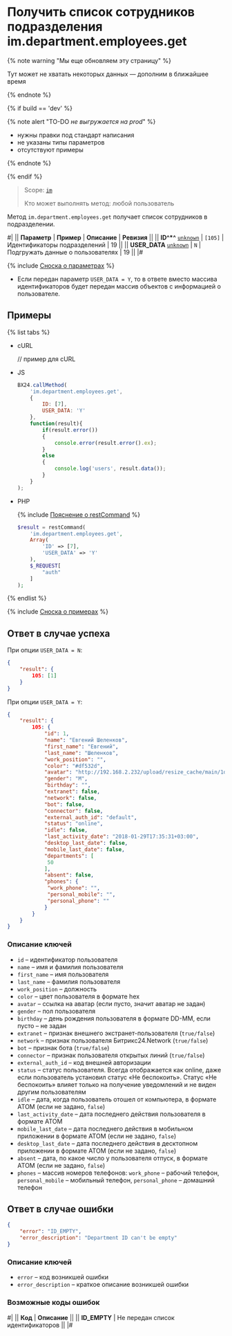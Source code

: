 # Получить список сотрудников подразделения im.department.employees.get

{% note warning "Мы еще обновляем эту страницу" %}

Тут может не хватать некоторых данных — дополним в ближайшее время

{% endnote %}

{% if build == 'dev' %}

{% note alert "TO-DO _не выгружается на prod_" %}

- нужны правки под стандарт написания
- не указаны типы параметров
- отсутствуют примеры

{% endnote %}

{% endif %}

> Scope: [`im`](../../scopes/permissions.md)
>
> Кто может выполнять метод: любой пользователь

Метод `im.department.employees.get` получает список сотрудников в подразделении.

#|
|| **Параметр** | **Пример** | **Описание** | **Ревизия** ||
|| **ID^*^**
[`unknown`](../../data-types.md) | `[105]` | Идентификаторы подразделений | 19 ||
|| **USER_DATA**
[`unknown`](../../data-types.md) | `N` | Подгружать данные о пользователях | 19 ||
|#

{% include [Сноска о параметрах](../../../_includes/required.md) %}

- Если передан параметр `USER_DATA = Y`, то в ответе вместо массива идентификаторов будет передан массив объектов с информацией о пользователе.

## Примеры

{% list tabs %}

- cURL

    // пример для cURL

- JS

    ```js
    BX24.callMethod(
        'im.department.employees.get',
        {
            ID: [7],
            USER_DATA: 'Y'
        },
        function(result){
            if(result.error())
            {
                console.error(result.error().ex);
            }
            else
            {
                console.log('users', result.data());
            }
        }
    );
    ```

- PHP

    {% include [Пояснение о restCommand](../_includes/rest-command.md) %}

    ```php
    $result = restCommand(
        'im.department.employees.get',
        Array(
            'ID' => [7],
            'USER_DATA' => 'Y'
        ),
        $_REQUEST[
            "auth"
        ]
    );    
    ```

{% endlist %}

{% include [Сноска о примерах](../../../_includes/examples.md) %}

## Ответ в случае успеха

При опции `USER_DATA = N`:

```json
{
    "result": {
        105: [1]
    }
}    
```

При опции `USER_DATA = Y`:

```json
{    
    "result": {
        105: {
            "id": 1,
            "name": "Евгений Шеленков",
            "first_name": "Евгений",
            "last_name": "Шеленков",
            "work_position": "",
            "color": "#df532d",
            "avatar": "http://192.168.2.232/upload/resize_cache/main/1d3/100_100_2/shelenkov.png",
            "gender": "M",
            "birthday": "",
            "extranet": false,
            "network": false,
            "bot": false,
            "connector": false,
            "external_auth_id": "default",
            "status": "online",
            "idle": false,
            "last_activity_date": "2018-01-29T17:35:31+03:00",
            "desktop_last_date": false,
            "mobile_last_date": false,
            "departments": [
             50
            ],
            "absent": false,
            "phones": {
             "work_phone": "",
             "personal_mobile": "",
             "personal_phone": ""
            }
        }
    }
}    
```

### Описание ключей

- `id` – идентификатор пользователя
- `name` – имя и фамилия пользователя
- `first_name` – имя пользователя
- `last_name` – фамилия пользователя
- `work_position` – должность
- `color` – цвет пользователя в формате hex
- `avatar` – ссылка на аватар (если пусто, значит аватар не задан)
- `gender` – пол пользователя
- `birthday` – день рождения пользователя в формате DD-MM, если пусто – не задан
- `extranet` – признак внешнего экстранет-пользователя (`true/false`)
- `network` – признак пользователя Битрикс24.Network (`true/false`)
- `bot` – признак бота (`true/false`)
- `connector` – признак пользователя открытых линий (`true/false`)
- `external_auth_id` – код внешней авторизации
- `status` – статус пользователя. Всегда отображается как online, даже если пользователь установил статус «Не беспокоить». Статус «Не беспокоить» влияет только на получение уведомлений и не виден другим пользователям
- `idle` – дата, когда пользователь отошел от компьютера, в формате АТОМ (если не задано, `false`)
- `last_activity_date` – дата последнего действия пользователя в формате АТОМ
- `mobile_last_date` – дата последнего действия в мобильном приложении в формате АТОМ (если не задано, `false`)
- `desktop_last_date` – дата последнего действия в десктопном приложении в формате АТОМ (если не задано, `false`)
- `absent` – дата, по какое число у пользователя отпуск, в формате АТОМ (если не задано, `false`)
- `phones` – массив номеров телефонов: `work_phone` – рабочий телефон, `personal_mobile` – мобильный телефон, `personal_phone` – домашний телефон

## Ответ в случае ошибки

```json
{
    "error": "ID_EMPTY",
    "error_description": "Department ID can't be empty"
}
```

### Описание ключей

- `error` – код возникшей ошибки
- `error_description` – краткое описание возникшей ошибки

### Возможные коды ошибок

#|
|| **Код** | **Описание** ||
|| **ID_EMPTY** | Не передан список идентификаторов ||
|#